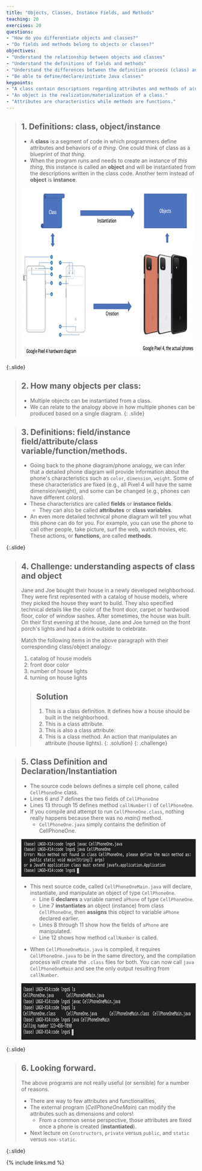 ```yaml
---
title: "Objects, Classes, Instance Fields, and Methods"
teaching: 20
exercises: 20
questions:
- "How do you differentiate objects and classes?"
- "Do fields and methods belong to objects or classes?"
objectives:
- "Understand the relationship between objects and classes"
- "Understand the definitions of fields and methods"
- "Understand the differences between the definition process (class) and declaration/instantiation (object) process"
- "Be able to define/declare/initiate Java classes"
keypoints:
- "A class contain descriptions regarding attributes and methods of a(n) event/thing/..."
- "An object is the realization/materialization of a class."
- "Attributes are characteristics while methods are functions."
---
```


> ## 1. Definitions: class, object/instance
>
> - A **class** is a segment of code in which programmers define attributes and behaviors of *a 
> thing*. One could think of class as a blueprint of *that thing*. 
> - When the program runs and needs to create an instance of *this thing*, this instance is called 
> an **object** and will be instantiated from the descriptions written in the class code. Another 
> term instead of **object** is **instance**. 
> 
> <img src="../assets/fig/class_object.png" alt="Analogy about the relationship between class and object: a phone hardware diagram and the actual phones" style="height:450px">
>
{:.slide}

> ## 2. How many objects per class:
>
> - Multiple objects can be instantiated from a class. 
> - We can relate to the analogy above in how multiple phones can be produced 
> based on a single diagram. 
{: .slide}

> ## 3. Definitions: field/instance field/attribute/class variable/function/methods.
>
> - Going back to the phone diagram/phone analogy, we can infer that a detailed phone 
> diagram will provide information about the phone's characteristics such as `color`, 
> `dimension`, `weight`. Some of these characteristics are fixed (e.g., all Pixel 4 
> will have the same dimension/weight), and some can be changed (e.g., phones 
> can have different colors). 
> - These characteristics are called **fields** or **instance fields**. 
>   - They can also be called **attributes** or **class variables**. 
> - An even more detailed technical phone diagram will tell you what this phone can 
> do for you. For example, you can use the phone to call other people, take picture, 
> surf the web, watch movies, etc. These actions, or **functions**, are called **methods**. 
>
{:.slide}

> ## 4. Challenge: understanding aspects of class and object
>
> Jane and Joe bought their house in a newly developed neighborhood. 
> They were first represented with a catalog of house models, where they picked
> the house they want to build. They also specified technical details like 
> the color of the front door, carpet or hardwood floor, color of window sashes. 
> After sometimes, the house was built. On their first evening at the house, Jane
> and Joe turned on the front porch's lights and had a drink outside to celebrate. 
>
> Match the following items in the above paragraph with their corresponding class/object
> analogy:
>
> 1. catalog of house models
> 2. front door color
> 3. number of house lights
> 4. turning on house lights
>
> > ## Solution
> >  1. This is a class definition. It defines how a house should be built in the neighborhood. 
> >  2. This is a class attribute. 
> >  3. This is also a class attribute. 
> >  4. This is a class method. An action that manipulates an attribute (house lights). 
> {: .solution}
{: .challenge}


> ## 5. Class Definition and Declaration/Instantiation
>
> - The source code belows defines a simple cell phone, called `CellPhoneOne` class. 
> - Lines 6 and 7 defines the two fields of `CellPhoneOne`
> - Lines 13 through 15 defines method `callNumber()` of `CellPhoneOne`. 
> - If you compile and attempt to run `CellPhoneOne.class`, nothing really happens because 
> there was no *main()* method. 
>   - `CellPhoneOne.java` simply contains the definition of CellPhoneOne. 
>
> <script src="https://gist.github.com/linhbngo/d4dcf56c9d764b7f444e1452fcddc045.js?file=CellPhoneOne.java"></script>
>
> <img src="../assets/fig/CellPhoneOne.png" alt="Compile and run CellPhoneOne" style="height:100px">
>
> - This next source code,  called `CellPhoneOneMain.java` will declare, instantiate, and 
> manipulate an object of type `CellPhoneOne`. 
>   - Line 6 **declares** a variable named `aPhone` of type `CellPhoneOne`. 
>   - Line 7 **instantiates** an object (instance) from class `CellPhoneOne`,
>   then **assigns** this object to variable `aPhone` declared earlier. 
>   - Lines 8 through 11 show how the fields of `aPhone` are manipulated.
>   - Line 12 shows how method `callNumber` is called. 
>
> <script src="https://gist.github.com/linhbngo/d4dcf56c9d764b7f444e1452fcddc045.js?file=CellPhoneOneMain.java"></script>
>
> - When `CellPhoneOneMain.java` is compiled, it requires `CellPhoneOne.java` to be in the same 
> directory, and the compilation process will create the `.class` files for both. You can now call 
> `java CellPhoneOneMain` and see the only output resulting from `callNumber`. 
>
> <img src="../assets/fig/CellPhoneOneMain.png" alt="Compile and run CellPhoneOneMain" style="height:150px">
>
{:.slide}


> ## 6. Looking forward. 
> 
> The above programs are not really useful (or sensible) for a number of reasons. 
>
> - There are way to few attributes and functionalities, 
> - The external program (*CellPhoneOneMain*) can modify the attributes such as dimensions and 
> colors! 
>   - From a common sense perspective, those attributes are fixed once a phone is created (**instantiated**). 
> - Next lecture on `Constructors`, `private` versus `public`, and `static` versus `non-static`. 
>
{:.slide}

{% include links.md %}
